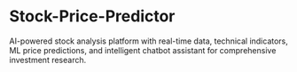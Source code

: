 # Stock-Price-Predictor
AI-powered stock analysis platform with real-time data, technical indicators, ML price predictions, and intelligent chatbot assistant for comprehensive investment research.

